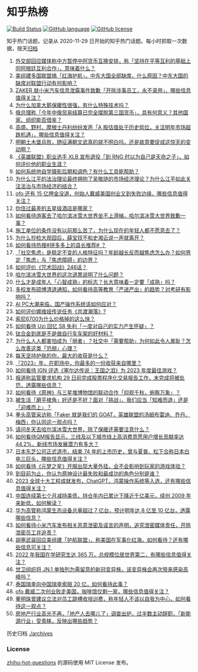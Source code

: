 # 知乎热榜
[![Build Status](https://github.com/ToWeLong/zhihu-hot-questions/workflows/CI/badge.svg)](https://github.com/ToWeLong/zhihu-hot-questions/actions)
[![GitHub language](https://img.shields.io/badge/language-golang-orange.svg)](https://golang.org/)
[![GitHub license](https://img.shields.io/github/license/ToWeLong/zhihu-hot-questions)](https://github.com/ToWeLong/zhihu-hot-questions/blob/main/LICENSE)

知乎热门话题，记录从 2020-11-29 日开始的知乎热门话题。每小时抓取一次数据，按天[归档](./archives)

<!-- BEGIN -->

1. [外交部回应媒体称中方暂停中阿货币互换安排，称「坚持在平等互利的基础上同阿根廷互利合作」，意味着什么？](https://www.zhihu.com/question/635786051)
1. [美组建多国联盟搞「红海护航」，中东大国全部缺席，什么原因？中东大国的缺席对联盟行动有何影响？](https://www.zhihu.com/question/635785583)
1. [ZAKER 就小米汽车信息泄露事件致歉「开除涉事员工，永不录用」，哪些信息值得关注？](https://www.zhihu.com/question/635789018)
1. [为什么加拿大鹅保暖性很强，有什么特殊技术吗？](https://www.zhihu.com/question/362394920)
1. [俄总理称「今年中俄贸易结算已完全摆脱第三国货币」，具有何意义？其他国家、组织能否借鉴？](https://www.zhihu.com/question/635751660)
1. [高盛、野村、摩根士丹利纷纷发声「A 股估值处于历史低位，关注明年市场超跌机遇」，哪些信息值得关注？](https://www.zhihu.com/question/635813134)
1. [明朝土木堡兵败，随征满朝文武真的就不明白吗，还是故意要促成这惊天的变动啊？](https://www.zhihu.com/question/414258334)
1. [《英雄联盟》职业选手 XLB 宣布退役「到 RNG 时以为自己是天命之子」，如何评价他的职业生涯？](https://www.zhihu.com/question/635564692)
1. [如何系统地自学摄影后期和调色？有什么工具能帮助？](https://www.zhihu.com/question/41726610)
1. [为什么江平的法治理论最终拥抱了吴敬琏的市场经济理论？为什么江平如此关注法治与市场经济的结合？](https://www.zhihu.com/question/635752208)
1. [ofo 还有 15 亿押金没退，创始人戴威美国创业又到失败边缘，哪些信息值得关注？](https://www.zhihu.com/question/635784551)
1. [你住过最差的五星级酒店是哪家？](https://www.zhihu.com/question/53102460)
1. [如何看待游客去了哈尔滨冰雪大世界坐不上滑梯，哈尔滨冰雪大世界致歉一事？](https://www.zhihu.com/question/635628141)
1. [施工单位的条件没有以前那么苦了，为什么现在的年轻人都不愿意去了？](https://www.zhihu.com/question/618872380)
1. [为什么抄检大观园后，薛宝钗不和史湘云说一声就离开？](https://www.zhihu.com/question/635577873)
1. [如何看待热搜#拼多多上的县长推荐# ？](https://www.zhihu.com/question/635787467)
1. [「社交焦虑」是稳定不变的人格特征吗？年龄越长反而越焦虑怎么办？如何界定「焦虑」与「焦虑障碍」的边界？](https://www.zhihu.com/question/633249743)
1. [如何评价《咒术回战》246话？](https://www.zhihu.com/question/635770815)
1. [哈尔滨冰雪大世界的这次退票说明了什么问题？](https://www.zhihu.com/question/635732419)
1. [什么才是成年人「心智成熟」的标志？长大意味着一定要「成熟」吗？](https://www.zhihu.com/question/633249683)
1. [多校发布硕博清退通知，如何看待高等教育「严进严出」的趋势？对考研有影响吗？](https://www.zhihu.com/question/634506673)
1. [AI PC大潮来临，国产操作系统该如何应对？](https://www.zhihu.com/question/635799231)
1. [如何评价娜维娅传说任务《共渡潮落》?](https://www.zhihu.com/question/635766044)
1. [索尼6700为什么价格掉的这么快？](https://www.zhihu.com/question/633211535)
1. [如何看待 Uzi 回忆 S8 失利「一度对自己的实力产生怀疑」？](https://www.zhihu.com/question/635730522)
1. [钛合金到底是不是做自行车车架的好材料？](https://www.zhihu.com/question/619682116)
1. [为什么人人都害怕成为「弱者」？社交中「需要帮助」为何如此令人羞耻？怎么改善这类「恐弱」心理？](https://www.zhihu.com/question/633249697)
1. [每天坚持护肤的你，最大的收获是什么？](https://www.zhihu.com/question/632642101)
1. [『2023』年，在职场中，你最多的一份收获来自哪里？](https://www.zhihu.com/question/634367451)
1. [如何看待 IGN 评选《塞尔达传说：王国之泪》为 2023 年度最佳游戏？](https://www.zhihu.com/question/635378916)
1. [报道称监管要求机构 29 日前完成股票程序化交易报告工作，未完成将被处罚，透露哪些信息？](https://www.zhihu.com/question/635734907)
1. [如何看待《原神》与三星堆博物馆的联动合作「仰观千秋，俯察万象」？](https://www.zhihu.com/question/635747744)
1. [被生活「磨平棱角」好还是不好？面对「挑战」，我们应当「知难而退」还是「迎难而上」？](https://www.zhihu.com/question/633249675)
1. [拳头高管采访称「Faker 就是我们的 GOAT，英雄联盟的汤姆布雷迪、乔丹、梅西」你认同这一观点吗？](https://www.zhihu.com/question/635728625)
1. [请问冬天去哈尔滨冰雪大世界，除了保暖还需要注意什么？](https://www.zhihu.com/question/579442005)
1. [如何看待QM报告显示，三线及以下城市线上高消费意愿用户增长贡献率达44.2%，新线市场发展潜力有多大？](https://www.zhihu.com/question/635781503)
1. [日本东芝公司正式退市，结束 74 年的上市历史，曾与夏普、松下合称日本白电三巨头，哪些信息值得关注？](https://www.zhihu.com/question/635723697)
1. [如何看待《元梦之星》开服出现大量外挂，会不会影响到玩家的游戏体验？](https://www.zhihu.com/question/635779015)
1. [到目前为止，你认为原神设计最失败和最成功的角色分别是谁？](https://www.zhihu.com/question/635328513)
1. [2023 全球十大工程成就发布，ChatGPT、鸿蒙操作系统等入选，还有哪些信息值得关注？](https://www.zhihu.com/question/635734341)
1. [中国连续第七个月减持美债，持仓年内已累计下降近千亿美元，续创 2009 年来新低，如何解读？](https://www.zhihu.com/question/635757614)
1. [华为高管称鸿蒙生态设备总量超过 7 亿台，预计明年达 8 亿至 10 亿台，透露哪些信息？](https://www.zhihu.com/question/635721545)
1. [如何看待小米汽车发布相关恶意泄密及谣言的声明，追究泄密媒体责任，开除泄密员工并追责？](https://www.zhihu.com/question/635649290)
1. [胡塞武装回应美组建「护航联盟」，称美国在军事化红海，如何看待？还有哪些信息可关注？](https://www.zhihu.com/question/635741987)
1. [2022 年我国在学研究生达 365 万，总规模位居世界第二，有哪些信息值得关注？](https://www.zhihu.com/question/635590464)
1. [世卫组织将 JN.1 单独列为需留意的新冠变异株，该变异株会再次带来感染高峰吗？](https://www.zhihu.com/question/635719114)
1. [泰国瑞幸向中国瑞幸索赔 20 亿，如何看待此事？](https://www.zhihu.com/question/635685133)
1. [ofo 戴威二次创业败走美国，咖啡馆仅剩一家，哪些信息值得关注？](https://www.zhihu.com/question/635641327)
1. [董明珠曾建议立法对员工跳槽收培训费，称年轻人不该以自我为中心，如何看待这一观点？](https://www.zhihu.com/question/635624859)
1. [房地产行业高光不再，「地产人去哪儿了」调查出炉，过半数主动辞职，「新能源行业」受青睐，反映出哪些趋势？](https://www.zhihu.com/question/635439108)

<!-- END -->

历史归档 [./archives](./archives)


### License
[zhihu-hot-questions](https://github.com/towelong/zhihu-hot-questions) 的源码使用 MIT License 发布。